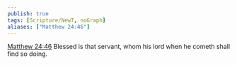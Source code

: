 ```yaml
---
publish: true
tags: [Scripture/NewT, noGraph]
aliases: ["Matthew 24:46"]
---
```

[Matthew 24:46](https://churchofjesuschrist.org/study/scriptures/nt/matt/24?lang=eng&id=p46#p46) Blessed is that servant, whom his lord when he cometh shall find so doing.
